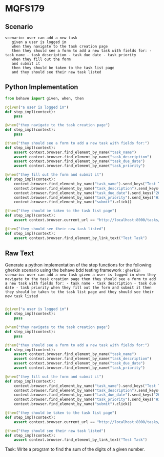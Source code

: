 # MQFS179
## Scenario
```gherkin
scenario: user can add a new task 
   given a user is logged in 
   when they navigate to the task creation page 
   then they should see a form to add a new task with fields for: - task name - task description - task due date - task priority 
   when they fill out the form 
   and submit it 
   then they should be taken to the task list page 
   and they should see their new task listed
```


## Python Implementation
```python
from behave import given, when, then

@given("a user is logged in")
def step_impl(context):
    pass

@when("they navigate to the task creation page")
def step_impl(context):
    pass

@then("they should see a form to add a new task with fields for:")
def step_impl(context):
    assert context.browser.find_element_by_name("task_name")
    assert context.browser.find_element_by_name("task_description")
    assert context.browser.find_element_by_name("task_due_date")
    assert context.browser.find_element_by_name("task_priority")

@when("they fill out the form and submit it")
def step_impl(context):
    context.browser.find_element_by_name("task_name").send_keys("Test Task")
    context.browser.find_element_by_name("task_description").send_keys("Test Description")
    context.browser.find_element_by_name("task_due_date").send_keys("2023-01-01")
    context.browser.find_element_by_name("task_priority").send_keys("High")
    context.browser.find_element_by_name("submit").click()

@then("they should be taken to the task list page")
def step_impl(context):
    assert context.browser.current_url == "http://localhost:8000/tasks/"

@then("they should see their new task listed")
def step_impl(context):
    assert context.browser.find_element_by_link_text("Test Task")
```


## Raw Text
Generate a python implementation of the step functions for the following gherkin scenario using the behave bdd testing framework : ```gherkin scenario: user can add a new task given a user is logged in when they navigate to the task creation page then they should see a form to add a new task with fields for: - task name - task description - task due date - task priority when they fill out the form and submit it then they should be taken to the task list page and they should see their new task listed ```



```python from behave import given, when, then

@given("a user is logged in")
def step_impl(context):
    pass

@when("they navigate to the task creation page")
def step_impl(context):
    pass

@then("they should see a form to add a new task with fields for:")
def step_impl(context):
    assert context.browser.find_element_by_name("task_name")
    assert context.browser.find_element_by_name("task_description")
    assert context.browser.find_element_by_name("task_due_date")
    assert context.browser.find_element_by_name("task_priority")

@when("they fill out the form and submit it")
def step_impl(context):
    context.browser.find_element_by_name("task_name").send_keys("Test Task")
    context.browser.find_element_by_name("task_description").send_keys("Test Description")
    context.browser.find_element_by_name("task_due_date").send_keys("2023-01-01")
    context.browser.find_element_by_name("task_priority").send_keys("High")
    context.browser.find_element_by_name("submit").click()

@then("they should be taken to the task list page")
def step_impl(context):
    assert context.browser.current_url == "http://localhost:8000/tasks/"

@then("they should see their new task listed")
def step_impl(context):
    assert context.browser.find_element_by_link_text("Test Task")
```

Task: Write a program to find the sum of the digits of a given number.

